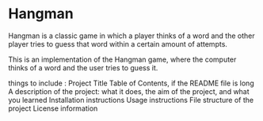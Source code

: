 # Hangman
Hangman is a classic game in which a player thinks of a word and the other player tries to guess that word within a certain amount of attempts.

This is an implementation of the Hangman game, where the computer thinks of a word and the user tries to guess it. 

things to include :
Project Title
Table of Contents, if the README file is long
A description of the project: what it does, the aim of the project, and what you learned
Installation instructions
Usage instructions
File structure of the project
License information